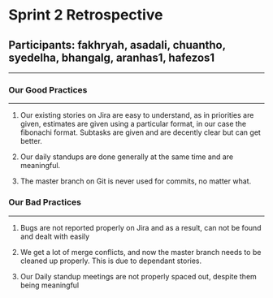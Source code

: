 # Sprint 2 Retrospective

## Participants: fakhryah, asadali, chuantho, syedelha, bhangalg, aranhas1, hafezos1

-------------------------------------------------

### Our Good Practices
-------------------------------------------------

1. Our existing stories on Jira are easy to understand, as in priorities are given, estimates are given using a particular format, in our case the fibonachi format. Subtasks are given and are decently clear but can get better.

2. Our daily standups are done generally at the same time and are meaningful.

3. The master branch on Git is never used for commits, no matter what.

### Our Bad Practices 
-------------------------------------------------

1. Bugs are not reported properly on Jira and as a result, can not be found and dealt with easily

2. We get a lot of merge conflicts, and now the master branch needs to be cleaned up properly. This is due to dependant stories.

3. Our Daily standup meetings are not properly spaced out, despite them being meaningful 

